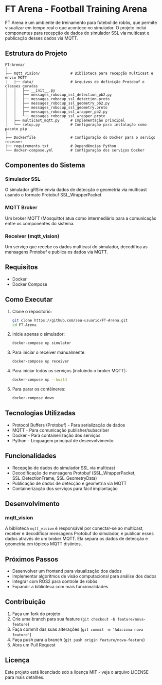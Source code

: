 # FT Arena - Football Training Arena

FT Arena é um ambiente de treinamento para futebol de robôs, que permite visualizar em tempo real o que acontece no simulador. O projeto inclui componentes para recepção de dados do simulador SSL via multicast e publicação desses dados via MQTT.

## Estrutura do Projeto

```
FT-Arena/
│
├── mqtt_vision/              # Biblioteca para recepção multicast e envio MQTT
│   ├── data/                 # Arquivos de definição Protobuf e classes geradas
│   │   ├── __init__.py
│   │   ├── messages_robocup_ssl_detection_pb2.py
│   │   ├── messages_robocup_ssl_detection.proto
│   │   ├── messages_robocup_ssl_geometry_pb2.py
│   │   ├── messages_robocup_ssl_geometry.proto
│   │   ├── messages_robocup_ssl_wrapper_pb2.py
│   │   └── messages_robocup_ssl_wrapper.proto
│   ├── multicast_mqtt.py     # Implementação principal
│   └── setup.py              # Configuração para instalação como pacote pip
│
├── Dockerfile                # Configuração do Docker para o serviço receiver
├── requirements.txt          # Dependências Python
└── docker-compose.yml        # Configuração dos serviços Docker
```

## Componentes do Sistema

### Simulador SSL
O simulador gRSim envia dados de detecção e geometria via multicast usando o formato Protobuf SSL_WrapperPacket.

### MQTT Broker
Um broker MQTT (Mosquitto) atua como intermediário para a comunicação entre os componentes do sistema.

### Receiver (mqtt_vision)
Um serviço que recebe os dados multicast do simulador, decodifica as mensagens Protobuf e publica os dados via MQTT.

## Requisitos

- Docker
- Docker Compose

## Como Executar

1. Clone o repositório:
   ```bash
   git clone https://github.com/seu-usuario/FT-Arena.git
   cd FT-Arena
   ```

2. Inicie apenas o simulador:
   ```bash
   docker-compose up simulator
   ```

3. Para iniciar o receiver manualmente:
   ```bash
   docker-compose up receiver
   ```

4. Para iniciar todos os serviços (incluindo o broker MQTT):
   ```bash
   docker-compose up --build
   ```

5. Para parar os contêineres:
   ```bash
   docker-compose down
   ```

## Tecnologias Utilizadas

- Protocol Buffers (Protobuf) - Para serialização de dados
- MQTT - Para comunicação publisher/subscriber
- Docker - Para containerização dos serviços
- Python - Linguagem principal de desenvolvimento

## Funcionalidades

- Recepção de dados do simulador SSL via multicast
- Decodificação de mensagens Protobuf (SSL_WrapperPacket, SSL_DetectionFrame, SSL_GeometryData)
- Publicação de dados de detecção e geometria via MQTT
- Containerização dos serviços para fácil implantação

## Desenvolvimento

### mqtt_vision
A biblioteca `mqtt_vision` é responsável por conectar-se ao multicast, receber e decodificar mensagens Protobuf do simulador, e publicar esses dados através de um broker MQTT. Ela separa os dados de detecção e geometria em tópicos MQTT distintos.

## Próximos Passos

- Desenvolver um frontend para visualização dos dados
- Implementar algoritmos de visão computacional para análise dos dados
- Integrar com ROS2 para controle de robôs
- Expandir a biblioteca com mais funcionalidades

## Contribuição

1. Faça um fork do projeto
2. Crie uma branch para sua feature (`git checkout -b feature/nova-feature`)
3. Faça commit das suas alterações (`git commit -m 'Adiciona nova feature'`)
4. Faça push para a branch (`git push origin feature/nova-feature`)
5. Abra um Pull Request

## Licença

Este projeto está licenciado sob a licença MIT - veja o arquivo LICENSE para mais detalhes. 